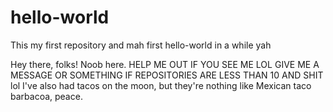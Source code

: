 # hello-world
This my first repository and mah first hello-world in a while yah

Hey there, folks! Noob here. HELP ME OUT IF YOU SEE ME LOL GIVE ME A MESSAGE OR SOMETHING IF REPOSITORIES ARE LESS THAN 10 AND SHIT lol
I've also had tacos on the moon, but they're nothing like Mexican taco barbacoa, peace.
